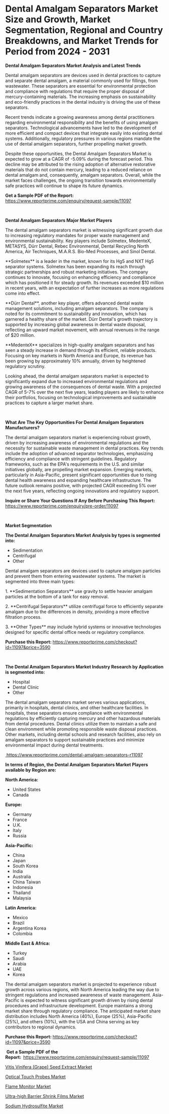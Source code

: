 <p><h1>Dental Amalgam Separators Market Size and Growth, Market Segmentation, Regional and Country Breakdowns, and Market Trends for Period from 2024 -  2031</h1></p><p><strong>Dental Amalgam Separators Market Analysis and Latest Trends</strong></p>
<p><p>Dental amalgam separators are devices used in dental practices to capture and separate dental amalgam, a material commonly used for fillings, from wastewater. These separators are essential for environmental protection and compliance with regulations that require the proper disposal of mercury-containing materials. The increasing emphasis on sustainability and eco-friendly practices in the dental industry is driving the use of these separators.</p><p>Recent trends indicate a growing awareness among dental practitioners regarding environmental responsibility and the benefits of using amalgam separators. Technological advancements have led to the development of more efficient and compact devices that integrate easily into existing dental systems. Additionally, regulatory pressures in various regions mandate the use of dental amalgam separators, further propelling market growth.</p><p>Despite these opportunities, the Dental Amalgam Separators Market is expected to grow at a CAGR of -5.09% during the forecast period. This decline may be attributed to the rising adoption of alternative restorative materials that do not contain mercury, leading to a reduced reliance on dental amalgam and, consequently, amalgam separators. Overall, while the market faces challenges, the ongoing transition towards environmentally safe practices will continue to shape its future dynamics.</p></p>
<p><strong>Get a Sample PDF of the Report:&nbsp;</strong> <a href="https://www.reportprime.com/enquiry/request-sample/11097">https://www.reportprime.com/enquiry/request-sample/11097</a></p>
<p>&nbsp;</p>
<p><strong>Dental Amalgam Separators Major Market Players</strong></p>
<p><p>The dental amalgam separators market is witnessing significant growth due to increasing regulatory mandates for proper waste management and environmental sustainability. Key players include Solmetex, MedenteX, METASYS, Dürr Dental, Rebec Environmental, Dental Recycling North America, Air Techniques, M.A.R.S. Bio-Med Processes, and Sinol Dental.</p><p>**Solmetex** is a leader in the market, known for its Hg5 and NXT Hg5 separator systems. Solmetex has been expanding its reach through strategic partnerships and robust marketing initiatives. The company continues to innovate, focusing on enhancing efficiency and compliance which has positioned it for steady growth. Its revenues exceeded $10 million in recent years, with an expectation of further increases as more regulations come into effect.</p><p>**Dürr Dental**, another key player, offers advanced dental waste management solutions, including amalgam separators. The company is noted for its commitment to sustainability and innovation, which has garnered a healthy share of the market. Dürr Dental's growth trajectory is supported by increasing global awareness in dental waste disposal, reflecting an upward market movement, with annual revenues in the range of $20 million.</p><p>**MedenteX** specializes in high-quality amalgam separators and has seen a steady increase in demand through its efficient, reliable products. Focusing on key markets in North America and Europe, its revenue has been growing by approximately 10% annually, driven by heightened regulatory scrutiny.</p><p>Looking ahead, the dental amalgam separators market is expected to significantly expand due to increased environmental regulations and growing awareness of the consequences of dental waste. With a projected CAGR of 5-7% over the next five years, leading players are likely to enhance their portfolios, focusing on technological improvements and sustainable practices to capture a larger market share.</p></p>
<p>&nbsp;</p>
<p><strong>What Are The Key Opportunities For Dental Amalgam Separators Manufacturers?</strong></p>
<p><p>The dental amalgam separators market is experiencing robust growth, driven by increasing awareness of environmental regulations and the necessity for sustainable waste management in dental practices. Key trends include the adoption of advanced separator technologies, emphasizing efficiency and compliance with stringent guidelines. Regulatory frameworks, such as the EPA's requirements in the U.S. and similar initiatives globally, are propelling market expansion. Emerging markets, particularly in Asia-Pacific, present significant opportunities due to rising dental health awareness and expanding healthcare infrastructure. The future outlook remains positive, with projected CAGR exceeding 5% over the next five years, reflecting ongoing innovations and regulatory support.</p></p>
<p><strong>Inquire or Share Your Questions If Any Before Purchasing This Report:</strong> <a href="https://www.reportprime.com/enquiry/pre-order/11097">https://www.reportprime.com/enquiry/pre-order/11097</a></p>
<p>&nbsp;</p>
<p><strong>Market Segmentation</strong></p>
<p><strong>The Dental Amalgam Separators Market Analysis by types is segmented into:</strong></p>
<p><ul><li>Sedimentation</li><li>Centrifugal</li><li>Other</li></ul></p>
<p><p>Dental amalgam separators are devices used to capture amalgam particles and prevent them from entering wastewater systems. The market is segmented into three main types: </p><p>1. **Sedimentation Separators** use gravity to settle heavier amalgam particles at the bottom of a tank for easy removal.</p><p>2. **Centrifugal Separators** utilize centrifugal force to efficiently separate amalgam due to the differences in density, providing a more effective filtration process.</p><p>3. **Other Types** may include hybrid systems or innovative technologies designed for specific dental office needs or regulatory compliance.</p></p>
<p><strong>Purchase this Report:&nbsp;</strong><a href="https://www.reportprime.com/checkout?id=11097&price=3590">https://www.reportprime.com/checkout?id=11097&price=3590</a></p>
<p>&nbsp;</p>
<p><strong>The Dental Amalgam Separators Market Industry Research by Application is segmented into:</strong></p>
<p><ul><li>Hospital</li><li>Dental Clinic</li><li>Other</li></ul></p>
<p><p>The dental amalgam separators market serves various applications, primarily in hospitals, dental clinics, and other healthcare facilities. In hospitals, these separators ensure compliance with environmental regulations by efficiently capturing mercury and other hazardous materials from dental procedures. Dental clinics utilize them to maintain a safe and clean environment while promoting responsible waste disposal practices. Other markets, including dental schools and research facilities, also rely on amalgam separators to support sustainable practices and minimize environmental impact during dental treatments.</p></p>
<p><a href="https://www.reportprime.com/dental-amalgam-separators-r11097">&nbsp;https://www.reportprime.com/dental-amalgam-separators-r11097</a></p>
<p><strong>In terms of Region, the Dental Amalgam Separators Market Players available by Region are:</strong></p>
<p>
    <p> <strong> North America: </strong>
        <ul>
            <li>United States</li>
            <li>Canada</li>
        </ul>
        </p> 
    <p> <strong> Europe: </strong>
        <ul>
            <li>Germany</li>
            <li>France</li>
            <li>U.K.</li>
            <li>Italy</li>
            <li>Russia</li>
        </ul>
        </p> 
    <p> <strong> Asia-Pacific: </strong>
        <ul>
            <li>China</li>
            <li>Japan</li>
            <li>South Korea</li>
            <li>India</li>
            <li>Australia</li>
            <li>China Taiwan</li>
            <li>Indonesia</li>
            <li>Thailand</li>
            <li>Malaysia</li>
        </ul>
        </p> 
    <p> <strong> Latin America: </strong>
        <ul>
            <li>Mexico</li>
            <li>Brazil</li>
            <li>Argentina Korea</li>
            <li>Colombia</li>
        </ul>
        </p> 
    <p> <strong> Middle East & Africa: </strong>
        <ul>
            <li>Turkey</li>
            <li>Saudi</li>
            <li>Arabia</li>
            <li>UAE</li>
            <li>Korea</li>
        </ul>
    </p>
    </p>
<p><p>The dental amalgam separators market is projected to experience robust growth across various regions, with North America leading the way due to stringent regulations and increased awareness of waste management. Asia-Pacific is expected to witness significant growth driven by rising dental procedures and infrastructure development. Europe maintains a strong market share through regulatory compliance. The anticipated market share distribution includes North America (40%), Europe (25%), Asia-Pacific (25%), and others (10%), with the USA and China serving as key contributors to regional dynamics.</p></p>
<p><strong>Purchase this Report: </strong><a href="https://www.reportprime.com/checkout?id=11097&price=3590">https://www.reportprime.com/checkout?id=11097&price=3590</a></p>
<p>&nbsp;<strong>Get a Sample PDF of the Report:&nbsp;&nbsp;</strong><a href="https://www.reportprime.com/enquiry/request-sample/11097">https://www.reportprime.com/enquiry/request-sample/11097</a></p>
<p><strong></strong></p>
<p><p><a href="https://issuu.com/reportprime-2/docs/vitis-vinifera-grape-seed-extract-m_a4022835ab3dfd">Vitis Vinifera (Grape) Seed Extract Market</a></p><p><a href="https://medium.com/@sharquayrhodes1927/the-growth-of-the-optical-touch-probes-market-has-been-significant-driven-by-various-critical-5040f14247eb">Optical Touch Probes Market</a></p><p><a href="https://issuu.com/reportprime-2/docs/flame-monitor-market-size-2030.pptx_a3b821fcda3662">Flame Monitor Market</a></p><p><a href="https://medium.com/@sharquayrhodes1927/this-report-on-ultra-high-barrier-shrink-films-market-is-a-comprehensive-analysis-of-market-c100f0dba2b1">Ultra-high Barrier Shrink Films Market</a></p><p><a href="https://www.linkedin.com/pulse/what-growth-drivers-sodium-hydrosulfite-market-comprehensive-study-awjlc?trackingId=nH6EQBXBR1G5JkQ2uw0Rxg%3D%3D">Sodium Hydrosulfite Market</a></p></p>